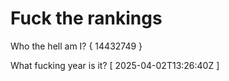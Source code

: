 # Fuck the rankings

Who the hell am I?
{ 14432749 }

What fucking year is it?
[ 2025-04-02T13:26:40Z ]
